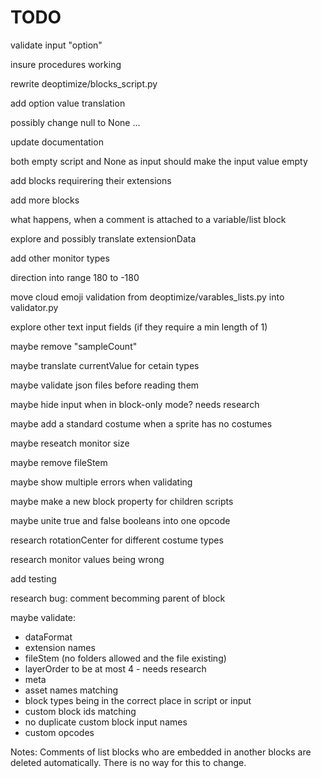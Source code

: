 # TODO

validate input "option"

insure procedures working

rewrite deoptimize/blocks_script.py

add option value translation

possibly change null to None ...

update documentation

both empty script and None as input should make the input value empty

add blocks requirering their extensions

add more blocks

what happens, when a comment is attached to a variable/list block

explore and possibly translate extensionData

add other monitor types

direction into range 180 to -180

move cloud emoji validation from deoptimize/varables_lists.py into validator.py

explore other text input fields (if they require a min length of 1)

maybe remove "sampleCount"

maybe translate currentValue for cetain types

maybe validate json files before reading them

maybe hide input when in block-only mode? needs research

maybe add a standard costume when a sprite has no costumes

maybe reseatch monitor size

maybe remove fileStem

maybe show multiple errors when validating

maybe make a new block property for children scripts

maybe unite true and false booleans into one opcode

research rotationCenter for different costume types

research monitor values being wrong

add testing

research bug: comment becomming parent of block

maybe validate:
- dataFormat
- extension names
- fileStem (no folders allowed and the file existing)
- layerOrder to be at most 4 - needs research 
- meta
- asset names matching
- block types being in the correct place in script or input
- custom block ids matching
- no duplicate custom block input names
- custom opcodes

Notes:
    Comments of list blocks who are embedded in another blocks are deleted automatically. There is no way for this to change.
